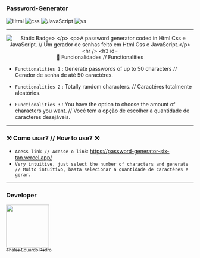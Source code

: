 ### Password-Generator
![Html](https://img.shields.io/badge/HTML5-E34F26?style=for-the-badge&logo=html5&logoColor=white)
![css](https://img.shields.io/badge/CSS3-1572B6?style=for-the-badge&logo=css3&logoColor=white)
![JavaScript](https://img.shields.io/badge/JavaScript-323330?style=for-the-badge&logo=javascript&logoColor=F7DF1E)
![vs](https://img.shields.io/badge/Visual_Studio_Code-0078D4?style=for-the-badge&logo=visual%20studio%20code&logoColor=white)

---

<p align="center">
 <img src="https://img.shields.io/badge/Status-Complete-green20%25" alt="Static Badge>
</p>

A password generator coded in Html Css e JavaScript. // Um gerador de  senhas feito em Html Css e JavaScript.

---

### 🔨 Funcionalidades // Functionalities

- `Functionalities 1` : Generate passwords of up to 50 characters // Gerador de senha de até 50 caractéres.

- `Functionalities 2` : Totally random characters. // Caractéres totalmente aleatórios.

- `Functionalities 3` : You have the option to choose the amount of characters you want. // Você tem a opção de escolher a quantidade de caracteres desejáveis.

---

### ⚒️ Como usar? // How to use? ⚒️

- `Acess link // Acesse o link`: https://password-generator-six-tan.vercel.app/
- `Very intuitive, just select the number of characters and generate // Muito intuitivo, basta selecionar a quantidade de caractéres e gerar.`

---

### Developer
[<img loading="lazy" src="https://avatars.githubusercontent.com/u/89024257?v=4" width=115><br><sub>Thales Eduardo Pedro</sub>](https://github.com/thales32k0)
 
